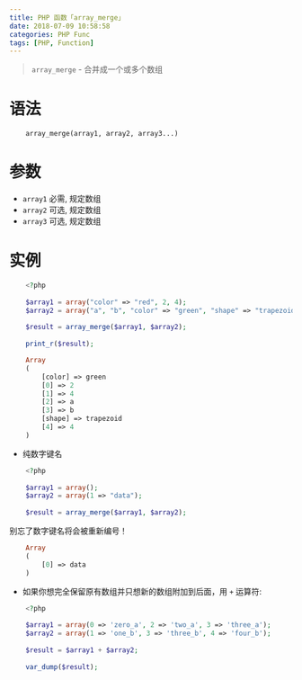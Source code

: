```yaml
---
title: PHP 函数「array_merge」
date: 2018-07-09 10:58:58
categories: PHP Func
tags: [PHP, Function]
---
```


> `array_merge` - 合并成一个或多个数组

<!-- more -->

# 语法

```
    array_merge(array1, array2, array3...)
```

# 参数

- `array1` 必需, 规定数组
- `array2` 可选, 规定数组
- `array3` 可选, 规定数组

# 实例

```php
    <?php
    
    $array1 = array("color" => "red", 2, 4);
    $array2 = array("a", "b", "color" => "green", "shape" => "trapezoid", 4);
    
    $result = array_merge($array1, $array2);
    
    print_r($result);
```

```php
    Array
    (
        [color] => green
        [0] => 2
        [1] => 4
        [2] => a
        [3] => b
        [shape] => trapezoid
        [4] => 4
    )
```

- 纯数字键名

```php
    <?php
    
    $array1 = array();
    $array2 = array(1 => "data");
    
    $result = array_merge($array1, $array2);
```

别忘了数字键名将会被重新编号！

```php
    Array
    (
        [0] => data
    )
```

- 如果你想完全保留原有数组并只想新的数组附加到后面，用 `+` 运算符:

```php
    <?php
    
    $array1 = array(0 => 'zero_a', 2 => 'two_a', 3 => 'three_a');
    $array2 = array(1 => 'one_b', 3 => 'three_b', 4 => 'four_b');
    
    $result = $array1 + $array2;
    
    var_dump($result);
```